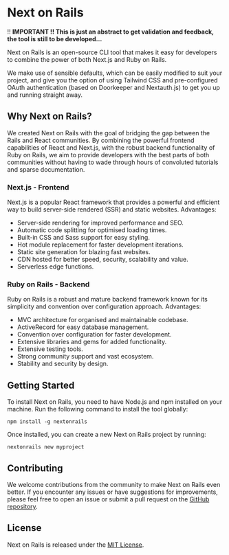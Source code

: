 # Next on Rails

!! **IMPORTANT !!
This is just an abstract to get validation and feedback, the tool is still to be developed…**

Next on Rails is an open-source CLI tool that makes it easy for developers to combine the power of both Next.js and Ruby on Rails.

We make use of sensible defaults, which can be easily modified to suit your project, and give you the option of using Tailwind CSS and pre-configured OAuth authentication (based on Doorkeeper and Nextauth.js) to get you up and running straight away.

## Why Next on Rails?

We created Next on Rails with the goal of bridging the gap between the Rails and React communities. By combining the powerful frontend capabilities of React and Next.js, with the robust backend functionality of Ruby on Rails, we aim to provide developers with the best parts of both communities without having to wade through hours of convoluted tutorials and sparse documentation.

### Next.js - Frontend

Next.js is a popular React framework that provides a powerful and efficient way to build server-side rendered (SSR) and static websites. Advantages:

- Server-side rendering for improved performance and SEO.
- Automatic code splitting for optimised loading times.
- Built-in CSS and Sass support for easy styling.
- Hot module replacement for faster development iterations.
- Static site generation for blazing fast websites.
- CDN hosted for better speed, security, scalability and value.
- Serverless edge functions.

### Ruby on Rails - Backend

Ruby on Rails is a robust and mature backend framework known for its simplicity and convention over configuration approach. Advantages:

- MVC architecture for organised and maintainable codebase.
- ActiveRecord for easy database management.
- Convention over configuration for faster development.
- Extensive libraries and gems for added functionality.
- Extensive testing tools.
- Strong community support and vast ecosystem.
- Stability and security by design.

## Getting Started

To install Next on Rails, you need to have Node.js and npm installed on your machine. Run the following command to install the tool globally:

```
npm install -g nextonrails
```

Once installed, you can create a new Next on Rails project by running:

```
nextonrails new myproject
```

## Contributing

We welcome contributions from the community to make Next on Rails even better. If you encounter any issues or have suggestions for improvements, please feel free to open an issue or submit a pull request on the [GitHub repository](https://github.com/nextonrails/nextonrails).

## License

Next on Rails is released under the [MIT License](https://opensource.org/licenses/MIT).
